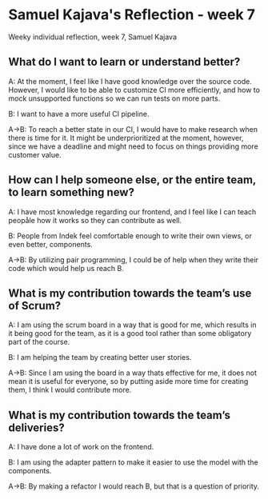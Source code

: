 # Samuel Kajava's Reflection - week 7

Weeky individual reflection, week 7, Samuel Kajava

## What do I want to learn or understand better?

A: At the moment, I feel like I have good knowledge over the source code. However, I would like to be able to customize CI more efficiently, and how to mock unsupported functions so we can run tests on more parts.

B: I want to have a more useful CI pipeline.

A->B: To reach a better state in our CI, I would have to make research when there is time for it. It might be underprioritized at the moment, however, since we have a deadline and might need to focus on things providing more customer value.

## How can I help someone else, or the entire team, to learn something new?

A: I have most knowledge regarding our frontend, and I feel like I can teach peopåle how it works so they can contribute as well.

B: People from Indek feel comfortable enough to write their own views, or even better, components.

A->B: By utilizing pair programming, I could be of help when they write their code which would help us reach B.

## What is my contribution towards the team’s use of Scrum?

A: I am using the scrum board in a way that is good for me, which results in it being good for the team, as it is a good tool rather than some obligatory part of the course.

B: I am helping the team by creating better user stories.

A->B: Since I am using the board in a way thats effective for me, it does not mean it is useful for everyone, so by putting aside more time for creating them, I think I would contribute more.

## What is my contribution towards the team’s deliveries?

A: I have done a lot of work on the frontend.

B: I am using the adapter pattern to make it easier to use the model with the components.

A->B: By making a refactor I would reach B, but that is a question of priority.

